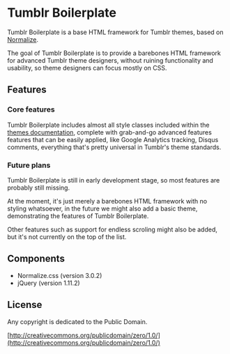 # Tumblr Boilerplate

Tumblr Boilerplate is a base HTML framework for Tumblr themes, based on [Normalize](http://necolas.github.io/normalize.css/).

The goal of Tumblr Boilerplate is to provide a barebones HTML framework for advanced Tumblr theme designers, without ruining functionality and usability, so theme designers can focus mostly on CSS.

## Features

### Core features

Tumblr Boilerplate includes almost all style classes included within the [themes documentation](http://www.tumblr.com/docs/en/custom_themes), complete with grab-and-go advanced features features that can be easily applied, like Google Analytics tracking, Disqus comments, everything that's pretty universal in Tumblr's theme standards.

### Future plans

Tumblr Boilerplate is still in early development stage, so most features are probably still missing. 

At the moment, it's just merely a barebones HTML framework with no styling whatsoever, in the future we might also add a basic theme, demonstrating the features of Tumblr Boilerplate.

Other features such as support for endless scroling might also be added, but it's not currently on the top of the list.

## Components

* Normalize.css (version 3.0.2)
* jQuery (version 1.11.2)

## License

Any copyright is dedicated to the Public Domain.

[http://creativecommons.org/publicdomain/zero/1.0/](http://creativecommons.org/publicdomain/zero/1.0/)
